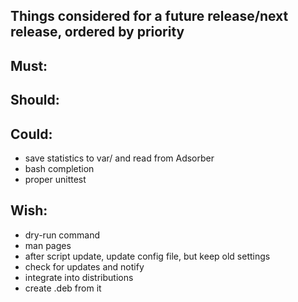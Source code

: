 ## Things considered for a future release/next release, ordered by priority

## Must:

## Should:

## Could:
* save statistics to var/ and read from Adsorber
* bash completion
* proper unittest

## Wish:
* dry-run command
* man pages
* after script update, update config file, but keep old settings
* check for updates and notify
* integrate into distributions
* create .deb from it
